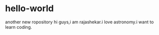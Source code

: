 # hello-world
another new ropository
hi guys,i am rajashekar.i love astronomy.i want to learn coding. 
